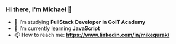 ### Hi there, I'm Michael 👋

- 🔭 I’m studying **FullStack Developer in GoIT Academy**
- 🌱 I’m currently learning **JavaScript**
- 📫 How to reach me: **https://www.linkedin.com/in/mikegurak/**

<!--
**mikegurak/mikegurak** is a ✨ _special_ ✨ repository because its `README.md` (this file) appears on your GitHub profile.

Here are some ideas to get you started:

- 🔭 I’m currently working on ...
- 🌱 I’m currently learning ...
- 👯 I’m looking to collaborate on ...
- 🤔 I’m looking for help with ...
- 💬 Ask me about ...
- 📫 How to reach me: ...
- 😄 Pronouns: ...
- ⚡ Fun fact: ...
-->
